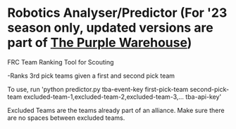 # Robotics Analyser/Predictor (For '23 season only, updated versions are part of [The Purple Warehouse](https://github.com/HarkerRobo/the-purple-warehous))

FRC Team Ranking Tool for Scouting

-Ranks 3rd pick teams given a first and second pick team

To use, run 'python predictor.py tba-event-key first-pick-team second-pick-team excluded-team-1,excluded-team-2,excluded-team-3,... tba-api-key'

Excluded Teams are the teams already part of an alliance. Make sure there are no spaces between excluded teams.
